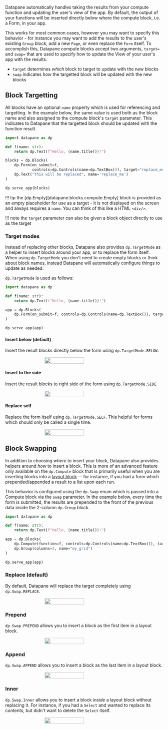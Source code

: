 Datapane automatically handles taking the results from your compute function and updating the user's view of the app. By default, the output of your functions will be inserted directly below where the compute block, i.e. a Form, in your app.

This works for most common cases, however you may want to specify this behavior - for instance you may want to add the results to the user's existing `Group` block, add a new `Page`, or even replace the `Form` itself. To accomplish this, Datapane compute blocks accept two arguments, `target=` and `swap=` that are used to specify how to update the View of your user's app with the results.

- `target` determines _which_ block to target to update with the new blocks
- `swap` indicates _how_ the targetted block will be updated with the new blocks

## Block Targetting

All blocks have an optional `name` property which is used for referencing and targetting. In the example below, the same value is used both as the block name and also assigned to the compute block's `target` parameter. This indicates to Datapane that the targetted block should be updated with the function result.

```python
import datapane as dp

def f(name: str):
    return dp.Text(f"Hello, {name.title()}!")

blocks = dp.Blocks(
    dp.Form(on_submit=f,
            controls=dp.Controls(name=dp.TextBox()), target="replace_me"),
    dp.Text("This will be replaced", name='replace_me')
)

dp.serve_app(blocks)
```

!!! tip
    the [dp.Empty][datapane.blocks.compute.Empty] block is provided as an empty placeholder for use as a target - it is not displayed on the screen and always requires a `name`. You can think of this like a HTML `<div/>`.

!!! note
    the `target` parameter can also be given a block object directly to use as the target

### Target modes

Instead of replacing other blocks, Datapane also provides `dp.TargetMode` as a helper to insert blocks around your app, or to replace the form itself.
When using `dp.TargetMode` you don't need to create empty blocks or think about block names, instead Datapane will automatically configure things to update as needed.

`dp.TargetMode` is used as follows:

```python
import datapane as dp

def f(name: str):
    return dp.Text(f"Hello, {name.title()}!")

app = dp.Blocks(
    dp.Form(on_submit=f, controls=dp.Controls(name=dp.TextBox()), target=dp.TargetMode.BELOW),
)

dp.serve_app(app)
```

#### Insert below (default)

Insert the result blocks directly below the form using `dp.TargetMode.BELOW`.

<div style='display: flex; justify-content:center'>
    <img src="/img/advanced/below.png" style='width:50%'/>
</div>

#### Insert to the side

Insert the result blocks to right side of the form using `dp.TargetMode.SIDE`

<div style='display: flex; justify-content:center'>
    <img src="/img/advanced/side.png" style='width:50%'/>
</div>

#### Replace self

Replace the form itself using `dp.TargetMode.SELF`. This helpful for forms which should only be called a single time.

<div style='display: flex; justify-content:center'>
    <img src="/img/advanced/self.png" style='width:50%'/>
</div>

## Block Swapping

In addition to choosing _where_ to insert your block, Datapane also provides helpers around _how_ to insert a block. This is more of an advanced feature only available on the `dp.Compute` block that is primarily useful when you are inserting blocks into a [layout block](../blocks/layout-blocks.ipynb) -- for instance, if you had a form which prepended/appended a result to a list upon each run.

This behavior is configured using the `dp.Swap` enum which is passed into a Compute block via the `swap` parameter. In the example below, every time the form is submitted, the results are prepended to the front of the previous data inside the 2-column `dp.Group` block.

```python
import datapane as dp

def f(name: str):
    return dp.Text(f"Hello, {name.title()}!")

app = dp.Blocks(
    dp.Compute(function=f, controls=dp.Controls(name=dp.TextBox()), target='my_grid', swap=dp.Swap.PREPEND),
    dp.Group(columns=2, name="my_grid")
)

dp.serve_app(app)
```

### Replace (default)

By default, Datapane will replace the target completely using `dp.Swap.REPLACE`.

<div style='display: flex; justify-content:center'>
    <img src="/img/advanced/replace.png" style='width:50%'/>
</div>

### Prepend

`dp.Swap.PREPEND` allows you to insert a block as the first item in a layout block.

<div style='display: flex; justify-content:center'>
    <img src="/img/advanced/prepend.png" style='width:50%'/>
</div>

### Append

`dp.Swap.APPEND` allows you to insert a block as the last item in a layout block.

<div style='display: flex; justify-content:center'>
    <img src="/img/advanced/append.png" style='width:50%'/>
</div>

### Inner

`dp.Swap.Inner` allows you to insert a block _inside_ a layout block without replacing it. For instance, if you had a `Select` and wanted to replace its contents, but didn't want to delete the `Select` itself.

<div style='display: flex; justify-content:center'>
    <img src="/img/advanced/inner.png" style='width:50%'/>
</div>
